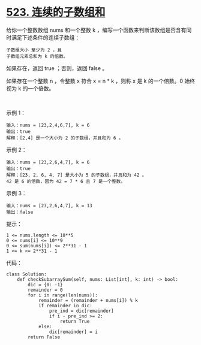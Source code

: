 # [523. 连续的子数组和](https://leetcode.cn/problems/continuous-subarray-sum/)

给你一个整数数组 nums 和一个整数 k ，编写一个函数来判断该数组是否含有同时满足下述条件的连续子数组：
```
子数组大小 至少为 2 ，且
子数组元素总和为 k 的倍数。
```
如果存在，返回 true ；否则，返回 false 。

如果存在一个整数 n ，令整数 x 符合 x = n * k ，则称 x 是 k 的一个倍数。0 始终视为 k 的一个倍数。

 

示例 1：
```
输入：nums = [23,2,4,6,7], k = 6
输出：true
解释：[2,4] 是一个大小为 2 的子数组，并且和为 6 。
```
示例 2：
```
输入：nums = [23,2,6,4,7], k = 6
输出：true
解释：[23, 2, 6, 4, 7] 是大小为 5 的子数组，并且和为 42 。 
42 是 6 的倍数，因为 42 = 7 * 6 且 7 是一个整数。
```
示例 3：
```
输入：nums = [23,2,6,4,7], k = 13
输出：false
```

提示：
```
1 <= nums.length <= 10**5
0 <= nums[i] <= 10**9
0 <= sum(nums[i]) <= 2**31 - 1
1 <= k <= 2**31 - 1
```

代码：
```python3
class Solution:
    def checkSubarraySum(self, nums: List[int], k: int) -> bool:
        dic = {0: -1}
        remainder = 0
        for i in range(len(nums)):
            remainder = (remainder + nums[i]) % k
            if remainder in dic:
                pre_ind = dic[remainder]
                if i - pre_ind >= 2:
                    return True
            else:
                dic[remainder] = i
        return False
```